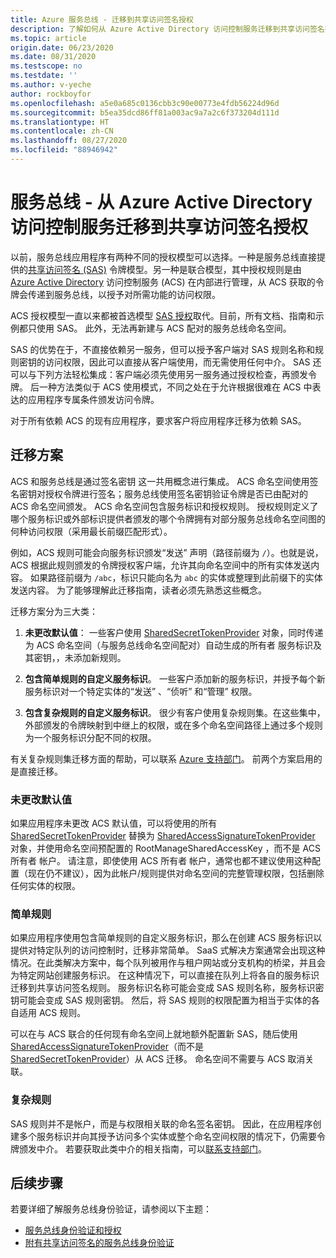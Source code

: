 ```yaml
---
title: Azure 服务总线 - 迁移到共享访问签名授权
description: 了解如何从 Azure Active Directory 访问控制服务迁移到共享访问签名授权。
ms.topic: article
origin.date: 06/23/2020
ms.date: 08/31/2020
ms.testscope: no
ms.testdate: ''
ms.author: v-yeche
author: rockboyfor
ms.openlocfilehash: a5e0a685c0136cbb3c90e00773e4fdb56224d96d
ms.sourcegitcommit: b5ea35dcd86ff81a003ac9a7a2c6f373204d111d
ms.translationtype: HT
ms.contentlocale: zh-CN
ms.lasthandoff: 08/27/2020
ms.locfileid: "88946942"
---
```

# <a name="service-bus---migrate-from-azure-active-directory-access-control-service-to-shared-access-signature-authorization"></a>服务总线 - 从 Azure Active Directory 访问控制服务迁移到共享访问签名授权

以前，服务总线应用程序有两种不同的授权模型可以选择。一种是服务总线直接提供的[共享访问签名 (SAS)](service-bus-sas.md) 令牌模型。另一种是联合模型，其中授权规则是由 [Azure Active Directory](../active-directory/index.yml) 访问控制服务 (ACS) 在内部进行管理，从 ACS 获取的令牌会传递到服务总线，以授予对所需功能的访问权限。

ACS 授权模型一直以来都被首选模型 [SAS 授权](service-bus-authentication-and-authorization.md)取代。目前，所有文档、指南和示例都只使用 SAS。 此外，无法再新建与 ACS 配对的服务总线命名空间。

SAS 的优势在于，不直接依赖另一服务，但可以授予客户端对 SAS 规则名称和规则密钥的访问权限，因此可以直接从客户端使用，而无需使用任何中介。 SAS 还可以与下列方法轻松集成：客户端必须先使用另一服务通过授权检查，再颁发令牌。 后一种方法类似于 ACS 使用模式，不同之处在于允许根据很难在 ACS 中表达的应用程序专属条件颁发访问令牌。

对于所有依赖 ACS 的现有应用程序，要求客户将应用程序迁移为依赖 SAS。

## <a name="migration-scenarios"></a>迁移方案

ACS 和服务总线是通过签名密钥  这一共用概念进行集成。 ACS 命名空间使用签名密钥对授权令牌进行签名；服务总线使用签名密钥验证令牌是否已由配对的 ACS 命名空间颁发。 ACS 命名空间包含服务标识和授权规则。 授权规则定义了哪个服务标识或外部标识提供者颁发的哪个令牌拥有对部分服务总线命名空间图的何种访问权限（采用最长前缀匹配形式）。

例如，ACS 规则可能会向服务标识颁发“发送”  声明（路径前缀为 `/`）。也就是说，ACS 根据此规则颁发的令牌授权客户端，允许其向命名空间中的所有实体发送内容。 如果路径前缀为 `/abc`，标识只能向名为 `abc` 的实体或整理到此前缀下的实体发送内容。 为了能够理解此迁移指南，读者必须先熟悉这些概念。

迁移方案分为三大类：

1. **未更改默认值**： 一些客户使用 [SharedSecretTokenProvider](https://docs.azure.cn/dotnet/api/microsoft.servicebus.sharedsecrettokenprovider?view=azure-dotnet) 对象，同时传递为 ACS 命名空间（与服务总线命名空间配对）自动生成的所有者  服务标识及其密钥，，未添加新规则。

2. **包含简单规则的自定义服务标识**。 一些客户添加新的服务标识，并授予每个新服务标识对一个特定实体的“发送”  、“侦听”  和“管理”  权限。

3. **包含复杂规则的自定义服务标识**。 很少有客户使用复杂规则集。在这些集中，外部颁发的令牌映射到中继上的权限，或在多个命名空间路径上通过多个规则为一个服务标识分配不同的权限。

有关复杂规则集迁移方面的帮助，可以联系 [Azure 支持部门](https://support.azure.cn/support/contact/)。 前两个方案启用的是直接迁移。

### <a name="unchanged-defaults"></a>未更改默认值

如果应用程序未更改 ACS 默认值，可以将使用的所有 [SharedSecretTokenProvider](https://docs.azure.cn/dotnet/api/microsoft.servicebus.sharedsecrettokenprovider?view=azure-dotnet) 替换为 [SharedAccessSignatureTokenProvider](https://docs.azure.cn/dotnet/api/microsoft.servicebus.sharedaccesssignaturetokenprovider?view=azure-dotnet) 对象，并使用命名空间预配置的 RootManageSharedAccessKey  ，而不是 ACS 所有者  帐户。 请注意，即使使用 ACS 所有者  帐户，通常也都不建议使用这种配置（现在仍不建议），因为此帐户/规则提供对命名空间的完整管理权限，包括删除任何实体的权限。

### <a name="simple-rules"></a>简单规则

如果应用程序使用包含简单规则的自定义服务标识，那么在创建 ACS 服务标识以提供对特定队列的访问控制时，迁移非常简单。 SaaS 式解决方案通常会出现这种情况。在此类解决方案中，每个队列被用作与租户网站或分支机构的桥梁，并且会为特定网站创建服务标识。 在这种情况下，可以直接在队列上将各自的服务标识迁移到共享访问签名规则。 服务标识名称可能会变成 SAS 规则名称，服务标识密钥可能会变成 SAS 规则密钥。 然后，将 SAS 规则的权限配置为相当于实体的各自适用 ACS 规则。

可以在与 ACS 联合的任何现有命名空间上就地额外配置新 SAS，随后使用 [SharedAccessSignatureTokenProvider](https://docs.azure.cn/dotnet/api/microsoft.servicebus.sharedaccesssignaturetokenprovider?view=azure-dotnet)（而不是 [SharedSecretTokenProvider](https://docs.azure.cn/dotnet/api/microsoft.servicebus.sharedsecrettokenprovider?view=azure-dotnet)）从 ACS 迁移。 命名空间不需要与 ACS 取消关联。

### <a name="complex-rules"></a>复杂规则

SAS 规则并不是帐户，而是与权限相关联的命名签名密钥。 因此，在应用程序创建多个服务标识并向其授予访问多个实体或整个命名空间权限的情况下，仍需要令牌颁发中介。 若要获取此类中介的相关指南，可以[联系支持部门](https://support.azure.cn/support/contact/)。

## <a name="next-steps"></a>后续步骤

若要详细了解服务总线身份验证，请参阅以下主题：

* [服务总线身份验证和授权](service-bus-authentication-and-authorization.md)
* [附有共享访问签名的服务总线身份验证](service-bus-sas.md)

<!-- Update_Description: update meta properties, wording update, update link -->